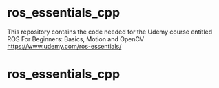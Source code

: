 # ros_essentials_cpp
This repository contains the code needed for the Udemy course entitled
ROS For Beginners: Basics, Motion and OpenCV
https://www.udemy.com/ros-essentials/
# ros_essentials_cpp

